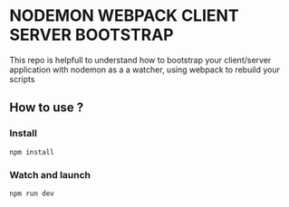 # NODEMON WEBPACK CLIENT SERVER BOOTSTRAP

This repo is helpfull to understand how to bootstrap your client/server application with nodemon as a a watcher, using webpack to rebuild your scripts

## How to use ?

### Install

```
npm install
```

### Watch and launch

```
npm run dev
```